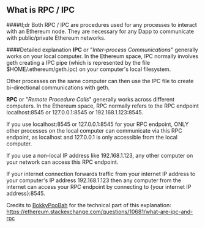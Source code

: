 ## What is RPC / IPC

####tl;dr
Both RPC / IPC are procedures used for any processes to interact with an Ethereum node. 
They are necessary for any Dapp to communicate with public/private Ethereum networks.

####Detailed explanation
**IPC** or "_Inter-process Communications_" generally works on your local computer. In the Ethereum space, IPC normally involves geth creating a IPC pipe (which is represented by the file $HOME/.ethereum/geth.ipc) on your computer's local filesystem.

Other processes on the same computer can then use the IPC file to create bi-directional communications with geth.

**RPC** or "_Remote Procedure Calls_" generally works across different computers. In the Ethereum space, RPC normally refers to the RPC endpoint localhost:8545 or 127.0.0.1:8545 or 192.168.1.123:8545.

If you use localhost:8545 or 127.0.0.1:8545 for your RPC endpoint, ONLY other processes on the local computer can communicate via this RPC endpoint, as localhost and 127.0.0.1 is only accessible from the local computer.

If you use a non-local IP address like 192.168.1.123, any other computer on your network can access this RPC endpoint.

If your internet connection forwards traffic from your internet IP address to your computer's IP address 192.168.1.123 then any computer from the internet can access your RPC endpoint by connecting to {your internet IP address}:8545.

Credits  to [BokkyPooBah](https://ethereum.stackexchange.com/users/1268/bokkypoobah) for the technical part of this explanation: https://ethereum.stackexchange.com/questions/10681/what-are-ipc-and-rpc